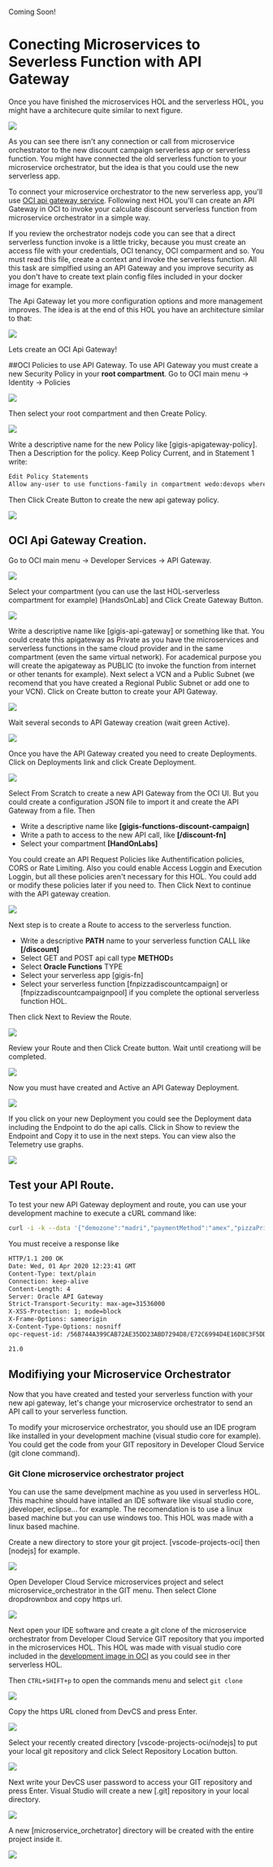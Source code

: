 Coming Soon!
# Conecting Microservices to Severless Function with API Gateway
Once you have finished the microservices HOL and the serverless HOL, you might have a architecure quite similar to next figure.

![](./media/gigis-architect-HOL1-2.png)

As you can see there isn't any connection or call from microservice orchestrator to the new discount campaign serverless app or serverless function. You might have connected the old serverless function to your microservice orchestrator, but the idea is that you could use the new serverless app.

To connect your microservice orchestrator to the new serverless app, you'll use [OCI api gateway service](https://docs.cloud.oracle.com/es-ww/iaas/Content/APIGateway/Concepts/apigatewayoverview.htm). Following next HOL you'll can create an API Gateway in OCI to invoke your calculate discount serverless function from microservice orchestrator in a simple way.

If you review the orchestrator nodejs code you can see that a direct serverless function invoke is a little tricky, because you must create an access file with your credentials, OCI tenancy, OCI comparment and so. You must read this file, create a context and invoke the serverless function. All this task are simplfied using an API Gateway and you improve security as you don't have to create text plain config files included in your docker image for example.

The Api Gateway let you more configuration options and more management improves. The idea is at the end of this HOL you have an architecture similar to that:

![](./media/gigis-architect-HOL1-2-API.png)

Lets create an OCI Api Gateway!

##OCI Policies to use API Gateway.
To use API Gateway you must create a new Security Policy in your **root compartment**. Go to OCI main menu -> Identity -> Policies

![](./media/api-gateway/api-gateway-policies01.png)

Then select your root compartment and then Create Policy.

![](./media/api-gateway/api-gateway-policies02.png)

Write a descriptive name for the new Policy like [gigis-apigateway-policy]. Then a Description for the policy. Keep Policy Current, and in Statement 1 write:
```sh
Edit Policy Statements
Allow any-user to use functions-family in compartment wedo:devops where ALL {request.principal.type = 'ApiGateway', request.resource.compartment.id = 'ocid1.compartment.oc1.your_hands_on_lab_compartment_id'}
```

Then Click Create Button to create the new api gateway policy.

![](./media/api-gateway/api-gateway-policies03.png)

## OCI Api Gateway Creation.
Go to OCI main menu -> Developer Services -> API Gateway.

![](./media/api-gateway/api-gateway-creation01.png)

Select your compartment (you can use the last HOL-serverless compartment for example) [HandsOnLab] and Click Create Gateway Button.

![](./media/api-gateway/api-gateway-creation02.png)

Write a descriptive name like [gigis-api-gateway] or something like that. You could create this apigateway as Private as you have the microservices and serverless functions in the same cloud provider and in the same compartment (even the same virtual network). For academical purpose you will create the apigateway as PUBLIC (to invoke the function from internet or other tenants for example). Next select a VCN and a Public Subnet (we recomend that you have created a Regional Public Subnet or add one to your VCN). Click on Create button to create your API Gateway.

![](./media/api-gateway/api-gateway-creation03.png)

Wait several seconds to API Gateway creation (wait green Active).

![](./media/api-gateway/api-gateway-creation04.png)

Once you have the API Gateway created you need to create Deployments. Click on Deployments link and click Create Deployment.

![](./media/api-gateway/api-gateway-creation05.png)

Select From Scratch to create a new API Gateway from the OCI UI. But you could create a configuration JSON file to import it and create the API Gateway from a file. Then

- Write a descriptive name like **[gigis-functions-discount-campaign]**
- Write a path to access to the new API call, like **[/discount-fn]**
- Select your compartment **[HandOnLabs]**

You could create an API Request Policies like Authentification policies, CORS or Rate Limiting. Also you could enable Access Loggin and Execution Loggin, but all these policies aren't necessary for this HOL. You could add or modify these policies later if you need to. Then Click Next to continue with the API gateway creation.

![](./media/api-gateway/api-gateway-creation06.png)

Next step is to create a Route to access to the serverless function. 

- Write a descriptive **PATH** name to your serverless function CALL like **[/discount]**
- Select GET and POST api call type **METHOD**s
- Select **Oracle Functions** TYPE
- Select your serverless app [gigis-fn]
- Select your serverless function [fnpizzadiscountcampaign] or [fnpizzadiscountcampaignpool] if you complete the optional serverless function HOL.

Then click Next to Review the Route.

![](./media/api-gateway/api-gateway-creation07.png)

Review your Route and then Click Create button. Wait until creationg will be completed.

![](./media/api-gateway/api-gateway-creation08.png)

Now you must have created and Active an API Gateway Deployment.

![](./media/api-gateway/api-gateway-creation09.png)

If you click on your new Deployment you could see the Deployment data including the Endpoint to do the api calls. Click in Show to review the Endpoint and Copy it to use in the next steps. You can view also the Telemetry use graphs.

![](./media/api-gateway/api-gateway-creation10.png)

## Test your API Route.
To test your new API Gateway deployment and route, you can use your development machine to execute a cURL command like:
```sh
curl -i -k --data '{"demozone":"madri","paymentMethod":"amex","pizzaPrice":"21"}' https://<your_endpoint_id>.apigateway.eu-frankfurt-1.oci.customer-oci.com/discount-fn/discount
```
You must receive a response like
```html
HTTP/1.1 200 OK
Date: Wed, 01 Apr 2020 12:23:41 GMT
Content-Type: text/plain
Connection: keep-alive
Content-Length: 4
Server: Oracle API Gateway
Strict-Transport-Security: max-age=31536000
X-XSS-Protection: 1; mode=block
X-Frame-Options: sameorigin
X-Content-Type-Options: nosniff
opc-request-id: /56B744A399CAB72AE35DD23ABD7294D8/E72C6994D4E16D8C3F5DDD0742375F2A

21.0
```
## Modifiying your Microservice Orchestrator
Now that you have created and tested your serverless function with your new api gateway, let's change your microservice orchestrator to send an API call to your serverless function.

To modify your microservice orchestrator, you should use an IDE program like installed in your development machine (visual studio core for example). You could get the code from your GIT repository in Developer Cloud Service (git clone command).

### Git Clone microservice orchestrator project
You can use the same develpment machine as you used in serverless HOL. This machine should have intalled an IDE software like visual studio core, jdeveloper, eclipse... for example. The recomendation is to use a linux based machine but you can use windows too. This HOL was made with a linux based machine.

Create a new directory to store your git project. [vscode-projects-oci] then [nodejs] for example.

![](./media/api-gateway/api-gateway-microservice01.png)

Open Developer Cloud Service microservices project and select microservice_orchestrator in the GIT menu. Then select Clone dropdrownbox and copy https url.

![](./media/api-gateway/api-gateway-microservice04.png)

Next open your IDE software and create a git clone of the microservice orchestrator from Developer Cloud Service GIT repository that you imported in the microservices HOL. This HOL was made with visual studio core included in the [development image in OCI](https://github.com/oraclespainpresales/GigisPizzaHOL/blob/master/devmachine-marketplace.md) as you could see in ther serverless HOL.

Then ```CTRL+SHIFT+p``` to open the commands menu and select ```git clone```

![](./media/api-gateway/api-gateway-microservice05.png)

Copy the https URL cloned from DevCS and press Enter.

![](./media/api-gateway/api-gateway-microservice06.png)

Select your recently created directory [vscode-projects-oci/nodejs] to put your local git repository and click Select Repository Location button.

![](./media/api-gateway/api-gateway-microservice07.png)

Next write your DevCS user password to access your GIT repository and press Enter. Visual Studio will create a new [.git] repository in your local directory.

![](./media/api-gateway/api-gateway-microservice08.png)

A new [microservice_orchetrator] directory will be created with the entire project inside it.

![](./media/api-gateway/api-gateway-microservice09.png)
